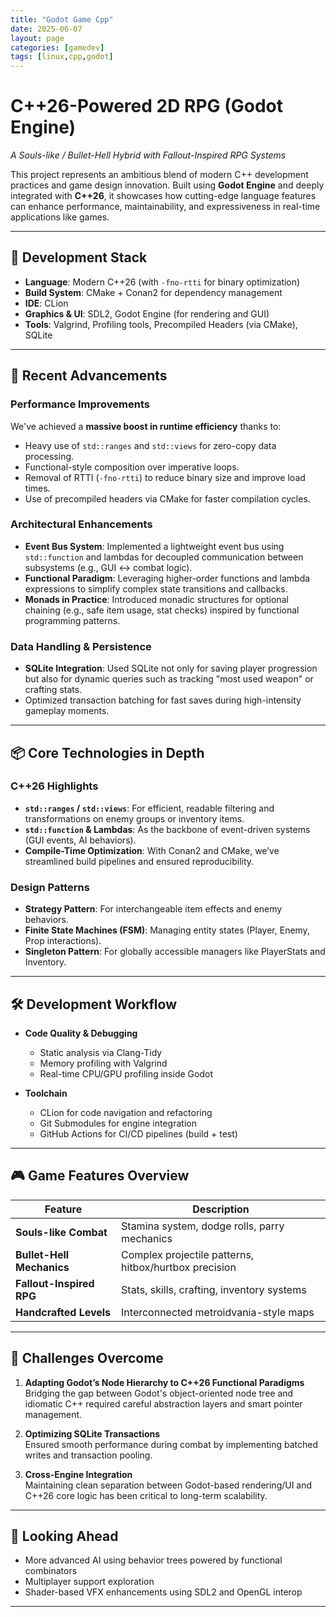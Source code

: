 ```yaml
---
title: "Godot Game Cpp"
date: 2025-06-07
layout: page
categories: [gamedev]
tags: [linux,cpp,godot]
---
```


# C++26-Powered 2D RPG (Godot Engine)  
*A Souls-like / Bullet-Hell Hybrid with Fallout-Inspired RPG Systems*

This project represents an ambitious blend of modern C++ development practices and game design innovation. Built using **Godot Engine** and deeply integrated with **C++26**, it showcases how cutting-edge language features can enhance performance, maintainability, and expressiveness in real-time applications like games.

---

## 🔧 Development Stack

- **Language**: Modern C++26 (with `-fno-rtti` for binary optimization)
- **Build System**: CMake + Conan2 for dependency management
- **IDE**: CLion
- **Graphics & UI**: SDL2, Godot Engine (for rendering and GUI)
- **Tools**: Valgrind, Profiling tools, Precompiled Headers (via CMake), SQLite

---

## 🚀 Recent Advancements

### Performance Improvements
We've achieved a **massive boost in runtime efficiency** thanks to:
- Heavy use of `std::ranges` and `std::views` for zero-copy data processing.
- Functional-style composition over imperative loops.
- Removal of RTTI (`-fno-rtti`) to reduce binary size and improve load times.
- Use of precompiled headers via CMake for faster compilation cycles.

### Architectural Enhancements
- **Event Bus System**: Implemented a lightweight event bus using `std::function` and lambdas for decoupled communication between subsystems (e.g., GUI ↔ combat logic).
- **Functional Paradigm**: Leveraging higher-order functions and lambda expressions to simplify complex state transitions and callbacks.
- **Monads in Practice**: Introduced monadic structures for optional chaining (e.g., safe item usage, stat checks) inspired by functional programming patterns.

### Data Handling & Persistence
- **SQLite Integration**: Used SQLite not only for saving player progression but also for dynamic queries such as tracking "most used weapon" or crafting stats.
- Optimized transaction batching for fast saves during high-intensity gameplay moments.

---

## 📦 Core Technologies in Depth

### C++26 Highlights
- **`std::ranges` / `std::views`**: For efficient, readable filtering and transformations on enemy groups or inventory items.
- **`std::function` & Lambdas**: As the backbone of event-driven systems (GUI events, AI behaviors).
- **Compile-Time Optimization**: With Conan2 and CMake, we’ve streamlined build pipelines and ensured reproducibility.

### Design Patterns
- **Strategy Pattern**: For interchangeable item effects and enemy behaviors.
- **Finite State Machines (FSM)**: Managing entity states (Player, Enemy, Prop interactions).
- **Singleton Pattern**: For globally accessible managers like PlayerStats and Inventory.

---

## 🛠️ Development Workflow

- **Code Quality & Debugging**
  - Static analysis via Clang-Tidy
  - Memory profiling with Valgrind
  - Real-time CPU/GPU profiling inside Godot

- **Toolchain**
  - CLion for code navigation and refactoring
  - Git Submodules for engine integration
  - GitHub Actions for CI/CD pipelines (build + test)

---

## 🎮 Game Features Overview

| Feature                   | Description                                           |
| ------------------------- | ----------------------------------------------------- |
| **Souls-like Combat**     | Stamina system, dodge rolls, parry mechanics          |
| **Bullet-Hell Mechanics** | Complex projectile patterns, hitbox/hurtbox precision |
| **Fallout-Inspired RPG**  | Stats, skills, crafting, inventory systems            |
| **Handcrafted Levels**    | Interconnected metroidvania-style maps                |

---

## 🧪 Challenges Overcome

1. **Adapting Godot’s Node Hierarchy to C++26 Functional Paradigms**  
   Bridging the gap between Godot's object-oriented node tree and idiomatic C++ required careful abstraction layers and smart pointer management.

2. **Optimizing SQLite Transactions**  
   Ensured smooth performance during combat by implementing batched writes and transaction pooling.

3. **Cross-Engine Integration**  
   Maintaining clean separation between Godot-based rendering/UI and C++26 core logic has been critical to long-term scalability.

---

## 🧩 Looking Ahead

- More advanced AI using behavior trees powered by functional combinators
- Multiplayer support exploration
- Shader-based VFX enhancements using SDL2 and OpenGL interop

---
